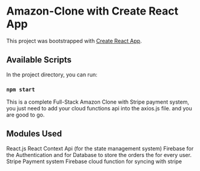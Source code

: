 # Amazon-Clone with Create React App

This project was bootstrapped with [Create React App](https://github.com/facebook/create-react-app).

## Available Scripts

In the project directory, you can run:

### `npm start`

This is a complete Full-Stack Amazon Clone with Stripe payment system, you just need to add your cloud functions api into the axios.js file. and you are good to go.

## Modules Used
React.js
React Context Api (for the state management system)
Firebase for the Authentication and for Database to store the orders the for every user.
Stripe Payment system
Firebase cloud function for syncing with stripe 
